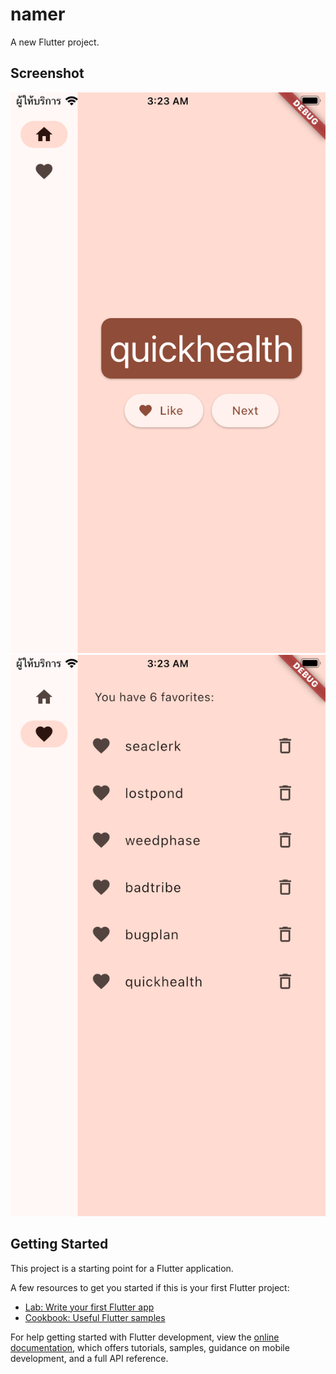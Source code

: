 # namer

A new Flutter project.

## Screenshot
![Alt text](./Screenshot/Simulator%20Screenshot%20-%20iPhone%20SE%20(3rd%20generation)%20-%202025-03-09%20at%2003.23.37.png)
![Alt text](./Screenshot/Simulator%20Screenshot%20-%20iPhone%20SE%20(3rd%20generation)%20-%202025-03-09%20at%2003.23.43.png)

## Getting Started

This project is a starting point for a Flutter application.

A few resources to get you started if this is your first Flutter project:

- [Lab: Write your first Flutter app](https://docs.flutter.dev/get-started/codelab)
- [Cookbook: Useful Flutter samples](https://docs.flutter.dev/cookbook)

For help getting started with Flutter development, view the
[online documentation](https://docs.flutter.dev/), which offers tutorials,
samples, guidance on mobile development, and a full API reference.
